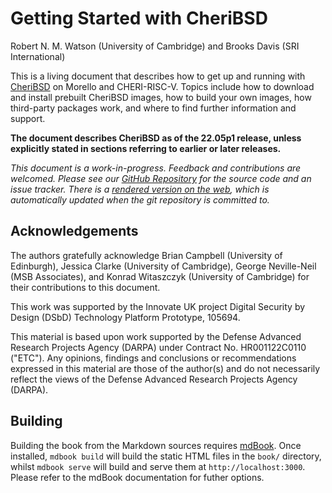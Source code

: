 <!-- ANCHOR: cover -->

# Getting Started with CheriBSD

Robert N. M. Watson (University of Cambridge)
and
Brooks Davis (SRI International)

This is a living document that describes how to get up and running with
[CheriBSD](https://www.cheribsd.org/) on Morello and CHERI-RISC-V.
Topics include how to download and install prebuilt CheriBSD images, how to
build your own images, how third-party packages work, and where to find
further information and support.

<!--
NOTE: A release version is also in SUMMARY.md.
-->
**The document describes CheriBSD as of the 22.05p1 release, unless explicitly
stated in sections referring to earlier or later releases.**

*This document is a work-in-progress.  Feedback and contributions are
welcomed.  Please see our [GitHub
Repository](https://github.com/CTSRD-CHERI/cheribsd-getting-started) for the
source code and an issue tracker.
There is a [rendered version on the
web](https://ctsrd-cheri.github.io/cheribsd-getting-started/), which is
automatically updated when the git repository is committed to.*

## Acknowledgements

The authors gratefully acknowledge Brian Campbell (University of Edinburgh),
Jessica Clarke (University of Cambridge),
George Neville-Neil (MSB Associates), and Konrad Witaszczyk (University of
Cambridge) for their contributions to this document.

This work was supported by the Innovate UK project Digital Security by Design
(DSbD) Technology Platform Prototype, 105694.

This material is based upon work supported by the Defense Advanced
Research Projects Agency (DARPA) under Contract No. HR001122C0110 ("ETC"). Any
opinions, findings and conclusions or recommendations expressed in this
material are those of the author(s) and do not necessarily reflect the
views of the Defense Advanced Research Projects Agency (DARPA).

<!-- ANCHOR_END: cover -->

## Building

Building the book from the Markdown sources requires
[mdBook](https://github.com/rust-lang/mdBook). Once installed, `mdbook build`
will build the static HTML files in the `book/` directory, whilst `mdbook
serve` will build and serve them at `http://localhost:3000`. Please refer to
the mdBook documentation for futher options.
